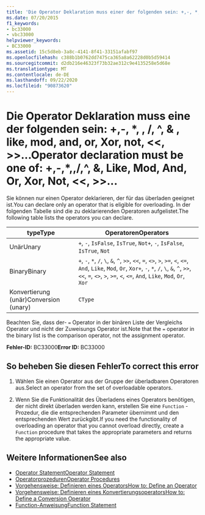 ```yaml
---
title: 'Die Operator Deklaration muss einer der folgenden sein: +,-, *,-,-, ^, &amp; , like, mod, and, or, Xor, not,  <<,  >>, =,  <>, <, <=, >, >=, CType, IsTrue, IsFalse'
ms.date: 07/20/2015
f1_keywords:
- bc33000
- vbc33000
helpviewer_keywords:
- BC33000
ms.assetid: 15c5d8eb-3a8c-4141-8f41-33151afabf97
ms.openlocfilehash: c388b1b0762dd7475ca365a8a62228d0b5d59414
ms.sourcegitcommit: d2db216e46323f73b32ae312c9e4135258e5d68e
ms.translationtype: MT
ms.contentlocale: de-DE
ms.lasthandoff: 09/22/2020
ms.locfileid: "90873620"
---
```

# <a name="operator-declaration-must-be-one-of----amp-like-mod-and-or-xor-not--"></a><span data-ttu-id="a70b2-102">Die Operator Deklaration muss eine der folgenden sein: +,-, \*, \, /, ^, &amp; , like, mod, and, or, Xor, not, \<\<, >>...</span><span class="sxs-lookup"><span data-stu-id="a70b2-102">Operator declaration must be one of:  +,-,\*,\,/,^, &amp;, Like, Mod, And, Or, Xor, Not, \<\<, >>...</span></span>

<span data-ttu-id="a70b2-103">Sie können nur einen Operator deklarieren, der für das überladen geeignet ist.</span><span class="sxs-lookup"><span data-stu-id="a70b2-103">You can declare only an operator that is eligible for overloading.</span></span> <span data-ttu-id="a70b2-104">In der folgenden Tabelle sind die zu deklarierenden Operatoren aufgelistet.</span><span class="sxs-lookup"><span data-stu-id="a70b2-104">The following table lists the operators you can declare.</span></span>  
  
|<span data-ttu-id="a70b2-105">type</span><span class="sxs-lookup"><span data-stu-id="a70b2-105">Type</span></span>|<span data-ttu-id="a70b2-106">Operatoren</span><span class="sxs-lookup"><span data-stu-id="a70b2-106">Operators</span></span>|  
|----------|---------------|  
|<span data-ttu-id="a70b2-107">Unär</span><span class="sxs-lookup"><span data-stu-id="a70b2-107">Unary</span></span>|<span data-ttu-id="a70b2-108">`+`, `-`, `IsFalse`, `IsTrue`, `Not`</span><span class="sxs-lookup"><span data-stu-id="a70b2-108">`+`, `-`, `IsFalse`, `IsTrue`, `Not`</span></span>|  
|<span data-ttu-id="a70b2-109">Binary</span><span class="sxs-lookup"><span data-stu-id="a70b2-109">Binary</span></span>|<span data-ttu-id="a70b2-110">`+`, `-`, `*`, `/`, `\`, `&`, `^`, `>>`, `<<`, `=`, `<>`, `>`, `>=`, `<`, `<=`, `And`, `Like`, `Mod`, `Or`, `Xor`</span><span class="sxs-lookup"><span data-stu-id="a70b2-110">`+`, `-`, `*`, `/`, `\`, `&`, `^`, `>>`, `<<`, `=`, `<>`, `>`, `>=`, `<`, `<=`, `And`, `Like`, `Mod`, `Or`, `Xor`</span></span>|  
|<span data-ttu-id="a70b2-111">Konvertierung (unär)</span><span class="sxs-lookup"><span data-stu-id="a70b2-111">Conversion (unary)</span></span>|`CType`|  
  
 <span data-ttu-id="a70b2-112">Beachten Sie, dass der- `=` Operator in der binären Liste der Vergleichs Operator und nicht der Zuweisungs Operator ist.</span><span class="sxs-lookup"><span data-stu-id="a70b2-112">Note that the `=` operator in the binary list is the comparison operator, not the assignment operator.</span></span>  
  
 <span data-ttu-id="a70b2-113">**Fehler-ID:** BC33000</span><span class="sxs-lookup"><span data-stu-id="a70b2-113">**Error ID:** BC33000</span></span>  
  
## <a name="to-correct-this-error"></a><span data-ttu-id="a70b2-114">So beheben Sie diesen Fehler</span><span class="sxs-lookup"><span data-stu-id="a70b2-114">To correct this error</span></span>  
  
1. <span data-ttu-id="a70b2-115">Wählen Sie einen Operator aus der Gruppe der überladbaren Operatoren aus.</span><span class="sxs-lookup"><span data-stu-id="a70b2-115">Select an operator from the set of overloadable operators.</span></span>  
  
2. <span data-ttu-id="a70b2-116">Wenn Sie die Funktionalität des Überladens eines Operators benötigen, der nicht direkt überladen werden kann, erstellen Sie eine `Function` -Prozedur, die die entsprechenden Parameter übernimmt und den entsprechenden Wert zurückgibt.</span><span class="sxs-lookup"><span data-stu-id="a70b2-116">If you need the functionality of overloading an operator that you cannot overload directly, create a `Function` procedure that takes the appropriate parameters and returns the appropriate value.</span></span>  
  
## <a name="see-also"></a><span data-ttu-id="a70b2-117">Weitere Informationen</span><span class="sxs-lookup"><span data-stu-id="a70b2-117">See also</span></span>

- [<span data-ttu-id="a70b2-118">Operator Statement</span><span class="sxs-lookup"><span data-stu-id="a70b2-118">Operator Statement</span></span>](../statements/operator-statement.md)
- [<span data-ttu-id="a70b2-119">Operatorprozeduren</span><span class="sxs-lookup"><span data-stu-id="a70b2-119">Operator Procedures</span></span>](../../programming-guide/language-features/procedures/operator-procedures.md)
- [<span data-ttu-id="a70b2-120">Vorgehensweise: Definieren eines Operators</span><span class="sxs-lookup"><span data-stu-id="a70b2-120">How to: Define an Operator</span></span>](../../programming-guide/language-features/procedures/how-to-define-an-operator.md)
- [<span data-ttu-id="a70b2-121">Vorgehensweise: Definieren eines Konvertierungsoperators</span><span class="sxs-lookup"><span data-stu-id="a70b2-121">How to: Define a Conversion Operator</span></span>](../../programming-guide/language-features/procedures/how-to-define-a-conversion-operator.md)
- [<span data-ttu-id="a70b2-122">Function-Anweisung</span><span class="sxs-lookup"><span data-stu-id="a70b2-122">Function Statement</span></span>](../statements/function-statement.md)
